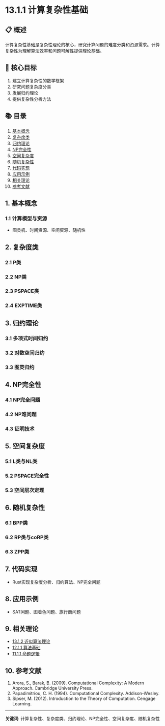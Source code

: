 # 13.1.1 计算复杂性基础

## 📋 概述
计算复杂性基础是复杂性理论的核心，研究计算问题的难度分类和资源需求。计算复杂性为理解算法效率和问题可解性提供理论基础。

## 🎯 核心目标
1. 建立计算复杂性的数学框架
2. 研究问题复杂度分类
3. 发展归约理论
4. 提供复杂性分析方法

## 📚 目录
1. [基本概念](#1-基本概念)
2. [复杂度类](#2-复杂度类)
3. [归约理论](#3-归约理论)
4. [NP完全性](#4-np完全性)
5. [空间复杂度](#5-空间复杂度)
6. [随机复杂性](#6-随机复杂性)
7. [代码实现](#7-代码实现)
8. [应用示例](#8-应用示例)
9. [相关理论](#9-相关理论)
10. [参考文献](#10-参考文献)

## 1. 基本概念
### 1.1 计算模型与资源
- 图灵机、时间资源、空间资源、随机性

## 2. 复杂度类
### 2.1 P类
### 2.2 NP类
### 2.3 PSPACE类
### 2.4 EXPTIME类

## 3. 归约理论
### 3.1 多项式时间归约
### 3.2 对数空间归约
### 3.3 图灵归约

## 4. NP完全性
### 4.1 NP完全问题
### 4.2 NP难问题
### 4.3 证明技术

## 5. 空间复杂度
### 5.1 L类与NL类
### 5.2 PSPACE完全性
### 5.3 空间层次定理

## 6. 随机复杂性
### 6.1 BPP类
### 6.2 RP类与coRP类
### 6.3 ZPP类

## 7. 代码实现
- Rust实现复杂度分析、归约算法、NP完全问题

## 8. 应用示例
- SAT问题、图着色问题、旅行商问题

## 9. 相关理论
- [13.1.2 近似算法理论](13.1.2_近似算法理论.md)
- [12.1.1 算法基础](../12_Algorithm_Theory/12.1.1_算法基础.md)
- [11.1.1 命题逻辑](../11_Logic_Theory/11.1.1_命题逻辑.md)

## 10. 参考文献
1. Arora, S., Barak, B. (2009). Computational Complexity: A Modern Approach. Cambridge University Press.
2. Papadimitriou, C. H. (1994). Computational Complexity. Addison-Wesley.
3. Sipser, M. (2012). Introduction to the Theory of Computation. Cengage Learning.

---
**关键词**: 计算复杂性、复杂度类、归约理论、NP完全性、空间复杂度、随机复杂性 